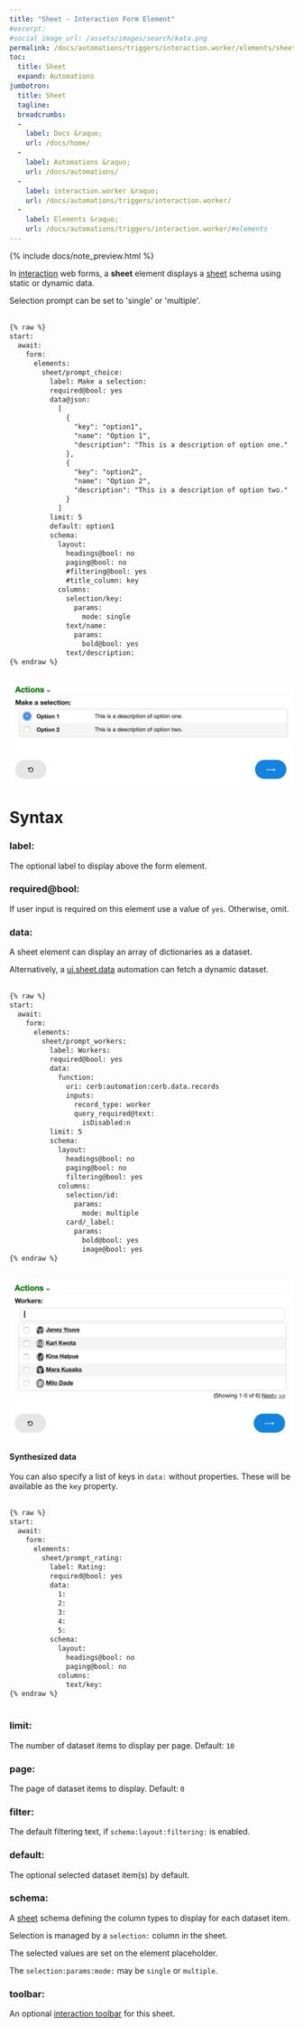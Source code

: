 ```yaml
---
title: "Sheet - Interaction Form Element"
#excerpt: 
#social_image_url: /assets/images/search/kata.png
permalink: /docs/automations/triggers/interaction.worker/elements/sheet/
toc:
  title: Sheet
  expand: Automations
jumbotron:
  title: Sheet
  tagline: 
  breadcrumbs:
  -
    label: Docs &raquo;
    url: /docs/home/
  -
    label: Automations &raquo;
    url: /docs/automations/
  -
    label: interaction.worker &raquo;
    url: /docs/automations/triggers/interaction.worker/
  -
    label: Elements &raquo;
    url: /docs/automations/triggers/interaction.worker/#elements
---
```


{% include docs/note_preview.html %}

In [interaction](/docs/automations/triggers/interaction.worker/) web forms, a **sheet** element displays a [sheet](/docs/sheets/) schema using static or dynamic data.

Selection prompt can be set to 'single' or 'multiple'.

<pre>
<code class="language-cerb">
{% raw %}
start:
  await:
    form:
      elements:
        sheet/prompt_choice:
          label: Make a selection:
          required@bool: yes
          data@json:
            [
              {
                "key": "option1",
                "name": "Option 1",
                "description": "This is a description of option one."
              },
              {
                "key": "option2",
                "name": "Option 2",
                "description": "This is a description of option two."
              }
            ]
          limit: 5
          default: option1
          schema:
            layout:
              headings@bool: no
              paging@bool: no
              #filtering@bool: yes
              #title_column: key
            columns:
              selection/key:
                params:
                  mode: single
              text/name:
                params:
                  bold@bool: yes
              text/description:
{% endraw %}
</code>
</pre>

<div class="cerb-screenshot">
<img src="/assets/images/docs/automations/triggers/interaction.worker/elements/sheet.png" class="screenshot">
</div>

# Syntax

### label:

The optional label to display above the form element.

### required@bool:

If user input is required on this element use a value of `yes`. Otherwise, omit.

### data:

A sheet element can display an array of dictionaries as a dataset.

Alternatively, a [ui.sheet.data](/docs/automations/triggers/ui.sheet.data/) automation can fetch a dynamic dataset.

<pre>
<code class="language-cerb">
{% raw %}
start:
  await:
    form:
      elements:
        sheet/prompt_workers:
          label: Workers:
          required@bool: yes
          data:
            function:
              uri: cerb:automation:cerb.data.records
              inputs:
                record_type: worker
                query_required@text:
                  isDisabled:n
          limit: 5
          schema:
            layout:
              headings@bool: no
              paging@bool: no
              filtering@bool: yes
            columns:
              selection/id:
                params:
                  mode: multiple
              card/_label:
                params:
                  bold@bool: yes
                  image@bool: yes
{% endraw %}
</code>
</pre>

<div class="cerb-screenshot">
<img src="/assets/images/docs/automations/triggers/interaction.worker/elements/sheet-dynamic.png" class="screenshot">
</div>

#### Synthesized data

You can also specify a list of keys in `data:` without properties. These will be available as the `key` property.

<pre>
<code class="language-cerb">
{% raw %}
start:
  await:
    form:
      elements:
        sheet/prompt_rating:
          label: Rating:
          required@bool: yes
          data:
            1:
            2:
            3:
            4:
            5:
          schema:
            layout:
              headings@bool: no
              paging@bool: no
            columns:
              text/key:
{% endraw %}
</code>
</pre>

### limit:

The number of dataset items to display per page. Default: `10`

### page:

The page of dataset items to display. Default: `0`

### filter:

The default filtering text, if `schema:layout:filtering:` is enabled.

### default:

The optional selected dataset item(s) by default.

### schema:

A [sheet](/docs/sheets/) schema defining the column types to display for each dataset item.

Selection is managed by a `selection:` column in the sheet.

The selected values are set on the element placeholder.

The `selection:params:mode:` may be `single` or `multiple`.

### toolbar:

An optional [interaction toolbar](/docs/automations/triggers/interaction.worker/#toolbars) for this sheet.